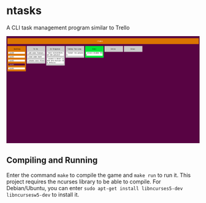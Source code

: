 # ntasks
A CLI task management program similar to Trello

![MainBoard](/images/ntasks-ss.png)

## Compiling and Running
Enter the command ```make``` to compile the game and ```make run``` to run it.
This project requires the ncurses library to be able to compile. For Debian/Ubuntu, you can enter ```sudo apt-get install libncurses5-dev libncursesw5-dev``` to install it.
